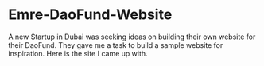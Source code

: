 # Emre-DaoFund-Website
A new Startup in Dubai was seeking ideas on building their own website for their DaoFund. They gave me a task to build a sample website for inspiration. Here is the site I came up with.
